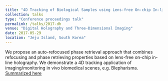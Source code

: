 ```yaml
---
title: "4D Tracking of Biological Samples using Lens-free On-chip In-line Holography"
collection: talks
type: "Conference proceedings talk"
permalink: /talks/2017-dh
venue: "Digital Holography and Three-Dimensional Imaging"
date: 2017-05-29
location: "Jeju Island, South Korea"
---
```


We propose an auto-refocused phase retrieval approach that combines refocusing and phase retrieving properties based on lens-free on-chip in-line holography. We demonstrate a 4D tracking application of imaging/monitoring in vivo biomedical scenes, e.g. Blepharisma. [Summarized here](http://compphotolab.northwestern.edu/wordpress/wp-content/uploads/2017/07/DH-2017-Tu2A.4.pdf)
